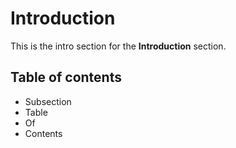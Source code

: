 # Introduction

This is the intro section for the **Introduction** section.

## Table of contents

- Subsection
- Table
- Of
- Contents